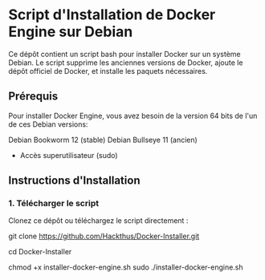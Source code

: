 # Script d'Installation de Docker Engine sur Debian

Ce dépôt contient un script bash pour installer Docker sur un système Debian. Le script supprime les anciennes versions de Docker, ajoute le dépôt officiel de Docker, et installe les paquets nécessaires. 

## Prérequis

Pour installer Docker Engine, vous avez besoin de la version 64 bits de l'un de ces Debian versions:

Debian Bookworm 12 (stable)
Debian Bullseye 11 (ancien)

- Accès superutilisateur (sudo)

## Instructions d'Installation

### 1. Télécharger le script

Clonez ce dépôt ou téléchargez le script directement :

 
git clone https://github.com/Hackthus/Docker-Installer.git

cd Docker-Installer

chmod +x installer-docker-engine.sh
sudo ./installer-docker-engine.sh

